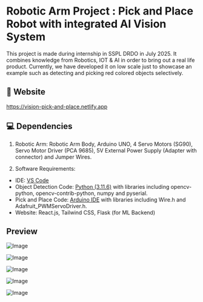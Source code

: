 # Robotic Arm Project : Pick and Place Robot with integrated AI Vision System

This project is made during internship in SSPL DRDO in July 2025. It combines knowledge from Robotics, IOT & AI in order to bring out a real life product. Currently, we have developed it on low scale just to showcase an example such as detecting and picking red colored objects selectively.

## 🔗 Website

https://vision-pick-and-place.netlify.app

## 💻 Dependencies

1. Robotic Arm: Robotic Arm Body, Arduino UNO, 4 Servo Motors (SG90), Servo Motor Driver (PCA 9685), 5V External Power Supply (Adapter with connector) and Jumper Wires.

2. Software Requirements:

- IDE: <a href="https://code.visualstudio.com/download">VS Code</a>
- Object Detection Code: <a href="https://www.python.org/downloads/release/python-3116">Python (3.11.6)</a> with libraries including opencv-python, opencv-contrib-python, numpy and pyserial.
- Pick and Place Code: <a href="https://www.arduino.cc/en/software/">Arduino IDE</a> with libraries including Wire.h and Adafruit_PWMServoDriver.h.
- Website: React.js, Tailwind CSS, Flask (for ML Backend)

## Preview

![Image](https://github.com/user-attachments/assets/3714d458-101b-4c54-ae2b-74521c09cc99)

![Image](https://github.com/user-attachments/assets/29ff2136-a718-4a6f-ac53-3890087d5f65)

![Image](https://github.com/user-attachments/assets/43fec68c-f9dd-48f4-9717-969f2a9daf38)

![Image](https://github.com/user-attachments/assets/cce41170-6876-4a8d-a5cc-57fc9df4a68f)

![Image](https://github.com/user-attachments/assets/e059541b-9207-4d02-90db-b68def09329e)
